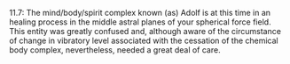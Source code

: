11.7: The mind/body/spirit complex known (as) Adolf is at this time in an healing process in the middle astral planes of your spherical force field. This entity was greatly confused and, although aware of the circumstance of change in vibratory level associated with the cessation of the chemical body complex, nevertheless, needed a great deal of care.